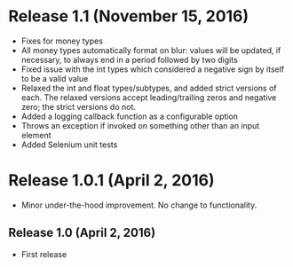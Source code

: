 # Release 1.1 (November 15, 2016)

* Fixes for money types
* All money types automatically format on blur:  values will be updated, if necessary, to always end in a period followed by two digits
* Fixed issue with the int types which considered a negative sign by itself to be a valid value
* Relaxed the int and float types/subtypes, and added strict versions of each.  The relaxed versions accept leading/trailing zeros and negative zero; the strict versions do not.
* Added a logging callback function as a configurable option
* Throws an exception if invoked on something other than an input element
* Added Selenium unit tests


# Release 1.0.1 (April 2, 2016)

* Minor under-the-hood improvement.  No change to functionality.


## Release 1.0 (April 2, 2016)

* First release
